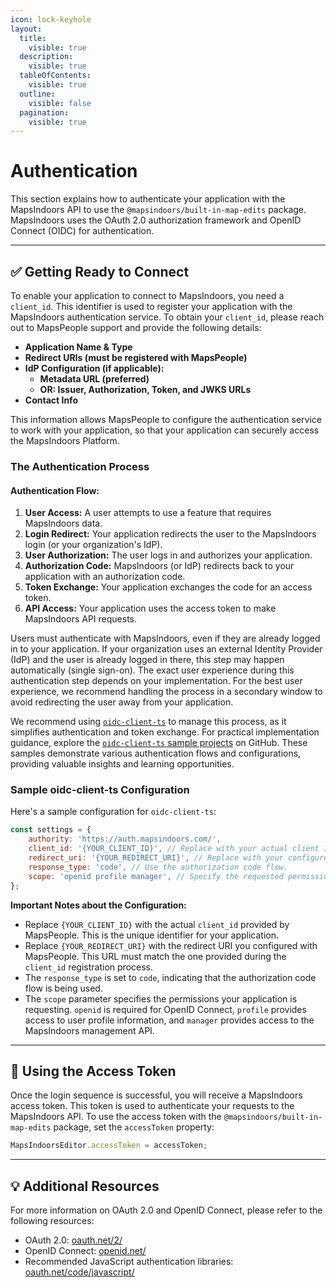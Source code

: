 ```yaml
---
icon: lock-keyhole
layout:
  title:
    visible: true
  description:
    visible: true
  tableOfContents:
    visible: true
  outline:
    visible: false
  pagination:
    visible: true
---
```


# Authentication

This section explains how to authenticate your application with the MapsIndoors API to use the `@mapsindoors/built-in-map-edits` package. MapsIndoors uses the OAuth 2.0 authorization framework and OpenID Connect (OIDC) for authentication.

***

## ✅ Getting Ready to Connect

To enable your application to connect to MapsIndoors, you need a `client_id`. This identifier is used to register your application with the MapsIndoors authentication service. To obtain your `client_id`, please reach out to MapsPeople support and provide the following details:

* **Application Name & Type**
* **Redirect URIs (must be registered with MapsPeople)**
* **IdP Configuration (if applicable):**
  * **Metadata URL (preferred)**
  * **OR: Issuer, Authorization, Token, and JWKS URLs**
* **Contact Info**

This information allows MapsPeople to configure the authentication service to work with your application, so that your application can securely access the MapsIndoors Platform.

### The Authentication Process

#### **Authentication Flow:**

1. **User Access:** A user attempts to use a feature that requires MapsIndoors data.
2. **Login Redirect:** Your application redirects the user to the MapsIndoors login (or your organization's IdP).
3. **User Authorization:** The user logs in and authorizes your application.
4. **Authorization Code:** MapsIndoors (or IdP) redirects back to your application with an authorization code.
5. **Token Exchange:** Your application exchanges the code for an access token.
6. **API Access:** Your application uses the access token to make MapsIndoors API requests.

Users must authenticate with MapsIndoors, even if they are already logged in to your application. If your organization uses an external Identity Provider (IdP) and the user is already logged in there, this step may happen automatically (single sign-on). The exact user experience during this authentication step depends on your implementation.  For the best user experience, we recommend handling the process in a secondary window to avoid redirecting the user away from your application.

We recommend using [`oidc-client-ts`](https://github.com/authts/oidc-client-ts) to manage this process, as it simplifies authentication and token exchange. For practical implementation guidance, explore the [`oidc-client-ts` sample projects](https://github.com/authts/oidc-client-ts/tree/main/samples/Parcel/src) on GitHub. These samples demonstrate various authentication flows and configurations, providing valuable insights and learning opportunities.

### Sample oidc-client-ts Configuration

Here's a sample configuration for `oidc-client-ts`:

```javascript
const settings = {
    authority: 'https://auth.mapsindoors.com/',
    client_id: '{YOUR_CLIENT_ID}', // Replace with your actual client ID provided by MapsPeople.
    redirect_uri: '{YOUR_REDIRECT_URI}', // Replace with your configured redirect URI provided to MapsPeople.
    response_type: 'code', // Use the authorization code flow.
    scope: 'openid profile manager', // Specify the requested permissions.
};
```

**Important Notes about the Configuration:**

* Replace `{YOUR_CLIENT_ID}` with the actual `client_id` provided by MapsPeople. This is the unique identifier for your application.
* Replace `{YOUR_REDIRECT_URI}` with the redirect URI you configured with MapsPeople. This URL must match the one provided during the `client_id` registration process.
* The `response_type` is set to `code`, indicating that the authorization code flow is being used.
* The `scope` parameter specifies the permissions your application is requesting. `openid` is required for OpenID Connect, `profile` provides access to user profile information, and `manager` provides access to the MapsIndoors management API.&#x20;

***

## 🚀 Using the Access Token

Once the login sequence is successful, you will receive a MapsIndoors access token. This token is used to authenticate your requests to the MapsIndoors API. To use the access token with the `@mapsindoors/built-in-map-edits` package, set the `accessToken` property:

```javascript
MapsIndoorsEditor.accessToken = accessToken;
```

***

## 💡 **Additional Resources**

For more information on OAuth 2.0 and OpenID Connect, please refer to the following resources:

* OAuth 2.0: [oauth.net/2/](https://oauth.net/2/)
* OpenID Connect: [openid.net/](https://openid.net/)
* Recommended JavaScript authentication libraries: [oauth.net/code/javascript/](http://oauth.net/code/javascript/)

